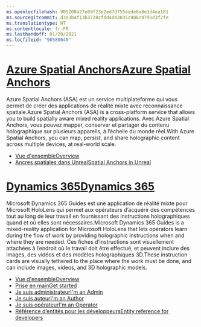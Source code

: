 ```yaml
---
ms.openlocfilehash: 905208a27e89f23e2ed7d755eede6a8e3d4ea181
ms.sourcegitcommit: d3a3b4f13b3728cfdd4d43035c806c0791d3f2fe
ms.translationtype: HT
ms.contentlocale: fr-FR
ms.lasthandoff: 01/20/2021
ms.locfileid: "98580040"
---
```

# <a name="azure-spatial-anchors"></a>[<span data-ttu-id="20e3f-101">Azure Spatial Anchors</span><span class="sxs-lookup"><span data-stu-id="20e3f-101">Azure Spatial Anchors</span></span>](#tab/asa)

<span data-ttu-id="20e3f-102">Azure Spatial Anchors (ASA) est un service multiplateforme qui vous permet de créer des applications de réalité mixte avec reconnaissance spatiale.</span><span class="sxs-lookup"><span data-stu-id="20e3f-102">Azure Spatial Anchors (ASA) is a cross-platform service that allows you to build spatially aware mixed reality applications.</span></span> <span data-ttu-id="20e3f-103">Avec Azure Spatial Anchors, vous pouvez mapper, conserver et partager du contenu holographique sur plusieurs appareils, à l’échelle du monde réel.</span><span class="sxs-lookup"><span data-stu-id="20e3f-103">With Azure Spatial Anchors, you can map, persist, and share holographic content across multiple devices, at real-world scale.</span></span>

* [<span data-ttu-id="20e3f-104">Vue d'ensemble</span><span class="sxs-lookup"><span data-stu-id="20e3f-104">Overview</span></span>](/azure/spatial-anchors/overview) 
* [<span data-ttu-id="20e3f-105">Ancres spatiales dans Unreal</span><span class="sxs-lookup"><span data-stu-id="20e3f-105">Spatial Anchors in Unreal</span></span>](../unreal/unreal-azure-spatial-anchors.md) 

# <a name="dynamics-365"></a>[<span data-ttu-id="20e3f-106">Dynamics 365</span><span class="sxs-lookup"><span data-stu-id="20e3f-106">Dynamics 365</span></span>](#tab/D365)

<span data-ttu-id="20e3f-107">Microsoft Dynamics 365 Guides est une application de réalité mixte pour Microsoft HoloLens qui permet aux opérateurs d’acquérir des compétences tout au long de leur travail en fournissant des instructions holographiques quand et où elles sont nécessaires.</span><span class="sxs-lookup"><span data-stu-id="20e3f-107">Microsoft Dynamics 365 Guides is a mixed-reality application for Microsoft HoloLens that lets operators learn during the flow of work by providing holographic instructions when and where they are needed.</span></span> <span data-ttu-id="20e3f-108">Ces fiches d’instructions sont visuellement attachées à l’endroit où le travail doit être effectué, et peuvent inclure des images, des vidéos et des modèles holographiques 3D.</span><span class="sxs-lookup"><span data-stu-id="20e3f-108">These instruction cards are visually tethered to the place where the work must be done, and can include images, videos, and 3D holographic models.</span></span>

* [<span data-ttu-id="20e3f-109">Vue d'ensemble</span><span class="sxs-lookup"><span data-stu-id="20e3f-109">Overview</span></span>](/dynamics365/mixed-reality/guides/) 
* [<span data-ttu-id="20e3f-110">Prise en main</span><span class="sxs-lookup"><span data-stu-id="20e3f-110">Get started</span></span>](/dynamics365/mixed-reality/guides/get-started) 
* [<span data-ttu-id="20e3f-111">Je suis administrateur</span><span class="sxs-lookup"><span data-stu-id="20e3f-111">I'm an Admin</span></span>](/dynamics365/mixed-reality/guides/setup)
* [<span data-ttu-id="20e3f-112">Je suis auteur</span><span class="sxs-lookup"><span data-stu-id="20e3f-112">I'm an Author</span></span>](/dynamics365/mixed-reality/guides/authoring-overview) 
* [<span data-ttu-id="20e3f-113">Je suis opérateur</span><span class="sxs-lookup"><span data-stu-id="20e3f-113">I'm an Operator</span></span>](/dynamics365/mixed-reality/guides/operator-overview) 
* [<span data-ttu-id="20e3f-114">Référence d’entités pour les développeurs</span><span class="sxs-lookup"><span data-stu-id="20e3f-114">Entity reference for developers</span></span>](/dynamics365/mixed-reality/guides/developer-entity-reference)